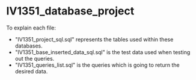 # IV1351_database_project

To explain each file:

- "IV1351_project_sql.sql" represents the tables used within these databases.
- "IV1351_base_inserted_data_sql.sql" is the test data used when testing out the queries.
- "IV1351_queries_list.sql" is the queries which is going to return the desired data.
